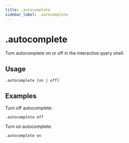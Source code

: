 ```yaml
---
title: .autocomplete
sidebar_label: .autocomplete
---
```



# .autocomplete
Turn autocomplete on or off in the interactive query shell. 

## Usage
```
.autocomplete [on | off]
```

## Examples

Turn off autocomplete:
```
.autocomplete off
```

Turn on autocomplete:
```
.autocomplete on
```